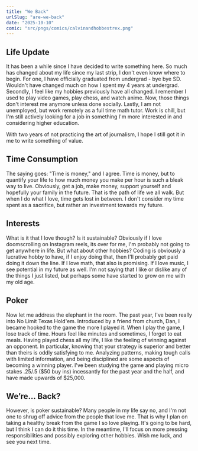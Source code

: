 ```yaml
---
title: "We Back"
urlSlug: "are-we-back"
date: "2025-10-10"
comic: "src/pngs/comics/calvinandhobbestrex.png"
---
```


## Life Update
It has been a while since I have decided to write something here. So much has changed about my life since my last strip, I don't even know where to begin. For one, I have officially graduated from undergrad - bye bye SD. Wouldn't have changed much on how I spent my 4 years at undergrad. Secondly, I feel like my hobbies previously have all changed. I remember I used to play video games, play chess, and watch anime. Now, those things don't interest me anymore unless done socially. Lastly, I am not unemployed, but work remotely as a full time math tutor. Work is chill, but I'm still actively looking for a job in something I'm more interested in and considering higher education. 

With two years of not practicing the art of journalism, I hope I still got it in me to write something of value.

## Time Consumption
The saying goes: "Time is money," and I agree. Time is money, but to quantify your life to how much money you make per hour is such a bleak way to live. Obviously, get a job, make money, support yourself and hopefully your family in the future. That is the path of life we all walk. But when I do what I love, time gets lost in between. I don't consider my time spent as a sacrifice, but rather an investment towards my future. 

## Interests 
What is it that I love though? Is it sustainable? Obviously if I love doomscrolling on Instagram reels, its over for me, I'm probably not going to get anywhere in life. But what about other hobbies? Coding is obviously a lucrative hobby to have, if I enjoy doing that, then I'll probably get paid doing it down the line. If I love math, that also is promising. If I love music, I see potential in my future as well. I'm not saying that I like or dislike any of the things I just listed, but perhaps some have started to grow on me with my old age.

## Poker
Now let me address the elephant in the room. The past year, I've been really into No Limit Texas Hold'em. Introduced by a friend from church, Dan, I became hooked to the game the more I played it. When I play the game, I lose track of time. Hours feel like minutes and sometimes, I forget to eat meals. Having played chess all my life, I like the feeling of winning against an opponent. In particular, knowing that your strategy is superior and better than theirs is oddly satisfying to me. Analyzing patterns, making tough calls with limited information, and being disciplined are some aspects of becoming a winning player. I've been studying the game and playing micro stakes .25/.5 ($50 buy ins) incessantly for the past year and the half, and have made upwards of $25,000.

## We’re… Back?
However, is poker sustainable? Many people in my life say no, and I'm not one to shrug off advice from the people that love me. That is why I plan on taking a healthy break from the game I so love playing. It's going to be hard, but I think I can do it this time. In the meantime, I'll focus on more pressing responsibilities and possibly exploring other hobbies. Wish me luck, and see you next time. 

